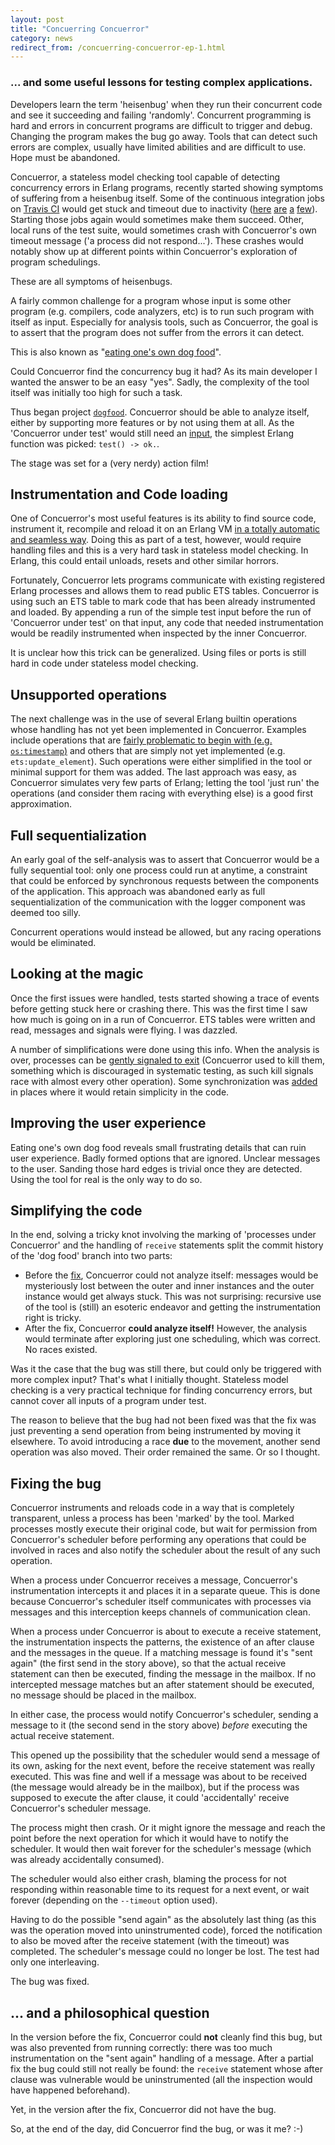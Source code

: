 ```yaml
---
layout: post
title: "Concuerring Concuerror"
category: news
redirect_from: /concuerring-concuerror-ep-1.html
---
```


### ... and some useful lessons for testing complex applications.

Developers learn the term 'heisenbug' when they run their concurrent
code and see it succeeding and failing 'randomly'. Concurrent
programming is hard and errors in concurrent programs are difficult to
trigger and debug. Changing the program makes the bug go away. Tools
that can detect such errors are complex, usually have limited
abilities and are difficult to use. Hope must be abandoned.

Concuerror, a stateless model checking tool capable of detecting
concurrency errors in Erlang programs, recently started showing
symptoms of suffering from a heisenbug itself. Some of the continuous
integration jobs on
[Travis CI](https://travis-ci.org/parapluu/Concuerror) would get stuck
and timeout due to inactivity
([here](https://travis-ci.org/parapluu/Concuerror/builds/286063501)
[are](https://travis-ci.org/parapluu/Concuerror/builds/286108892)
[a](https://travis-ci.org/parapluu/Concuerror/builds/286510470)
[few](https://travis-ci.org/parapluu/Concuerror/builds/286544528)).
Starting those jobs again would sometimes make them succeed. Other,
local runs of the test suite, would sometimes crash with Concuerror's
own timeout message ('a process did not respond...'). These crashes
would notably show up at different points within Concuerror's
exploration of program schedulings.

These are all symptoms of heisenbugs.

A fairly common challenge for a program whose input is some other
program (e.g. compilers, code analyzers, etc) is to run such program
with itself as input. Especially for analysis tools, such as
Concuerror, the goal is to assert that the program does not suffer
from the errors it can detect.

This is also known as
"[eating one's own dog food](https://en.wikipedia.org/wiki/Eating_your_own_dog_food)".

Could Concuerror find the concurrency bug it had? As its main
developer I wanted the answer to be an easy "yes". Sadly, the
complexity of the tool itself was initially too high for such a task.

Thus began project
[`dogfood`](https://github.com/aronisstav/Concuerror/tree/dogfood).
Concuerror should be able to analyze itself, either by supporting more
features or by not using them at all. As the 'Concuerror under test'
would still need an
[input](https://en.wikipedia.org/wiki/Turtles_all_the_way_down), the
simplest Erlang function was picked: `test() -> ok.`.

The stage was set for a (very nerdy) action film!

## Instrumentation and Code loading

One of Concuerror's most useful features is its ability to find source
code, instrument it, recompile and reload it on an Erlang VM
[in a totally automatic and seamless way](/tutorials/basic-tutorial.html/#-is-it-really-that-simple).
Doing this as part of a test, however, would require handling files
and this is a very hard task in stateless model checking. In Erlang,
this could entail unloads, resets and other similar horrors.

Fortunately, Concuerror lets programs communicate with existing
registered Erlang processes and allows them to read public ETS
tables. Concuerror is using such an ETS table to mark code that has
been already instrumented and loaded. By appending a run of the simple
test input before the run of 'Concuerror under test' on that input,
any code that needed instrumentation would be readily instrumented
when inspected by the inner Concuerror.

It is unclear how this trick can be generalized. Using files or ports
is still hard in code under stateless model checking.

## Unsupported operations

The next challenge was in the use of several Erlang builtin operations
whose handling has not yet been implemented in Concuerror. Examples
include operations that are
[fairly problematic to begin with (e.g. `os:timestamp`)](/faq/#limitations)
and others that are simply not yet implemented
(e.g. `ets:update_element`). Such operations were either simplified in
the tool or minimal support for them was added. The last approach was
easy, as Concuerror simulates very few parts of Erlang; letting the
tool 'just run' the operations (and consider them racing with
everything else) is a good first approximation.

## Full sequentialization

An early goal of the self-analysis was to assert that Concuerror would
be a fully sequential tool: only one process could run at anytime, a
constraint that could be enforced by synchronous requests between the
components of the application. This approach was abandoned early as
full sequentialization of the communication with the logger component
was deemed too silly.

Concurrent operations would instead be allowed, but any racing
operations would be eliminated.

## Looking at the magic

Once the first issues were handled, tests started showing a trace of
events before getting stuck here or crashing there. This was the first
time I saw how much is going on in a run of Concuerror. ETS tables
were written and read, messages and signals were flying. I was
dazzled.

A number of simplifications were done using this info. When the
analysis is over, processes can be
[gently signaled to exit](https://github.com/parapluu/Concuerror/commit/cd55afb)
(Concuerror used to kill them, something which is discouraged in
systematic testing, as such kill signals race with almost every other
operation). Some synchronization was
[added](https://github.com/parapluu/Concuerror/commit/c20def7) in
places where it would retain simplicity in the code.

## Improving the user experience

Eating one's own dog food reveals small frustrating details that can
ruin user experience. Badly formed options that are ignored. Unclear
messages to the user. Sanding those hard edges is trivial once they
are detected. Using the tool for real is the only way to do so.

## Simplifying the code

In the end, solving a tricky knot involving the marking of 'processes
under Concuerror' and the handling of `receive` statements split the
commit history of the 'dog food' branch into two parts:

* Before the
  [fix](https://github.com/parapluu/Concuerror/commit/c1c641e),
  Concuerror could not analyze itself: messages would be mysteriously
  lost between the outer and inner instances and the outer instance
  would get always stuck. This was not surprising: recursive use of
  the tool is (still) an esoteric endeavor and getting the
  instrumentation right is tricky.
* After the fix, Concuerror **could analyze itself!** However, the
  analysis would terminate after exploring just one scheduling, which
  was correct. No races existed.
  
Was it the case that the bug was still there, but could only be
triggered with more complex input? That's what I initially
thought. Stateless model checking is a very practical technique for
finding concurrency errors, but cannot cover all inputs of a program
under test.

The reason to believe that the bug had not been fixed was that the fix
was just preventing a send operation from being instrumented by moving
it elsewhere. To avoid introducing a race **due** to the movement,
another send operation was also moved. Their order remained the
same. Or so I thought.

## Fixing the bug

Concuerror instruments and reloads code in a way that is completely
transparent, unless a process has been 'marked' by the tool. Marked
processes mostly execute their original code, but wait for permission
from Concuerror's scheduler before performing any operations that
could be involved in races and also notify the scheduler about the
result of any such operation.

When a process under Concuerror receives a message, Concuerror's
instrumentation intercepts it and places it in a separate queue. This
is done because Concuerror's scheduler itself communicates with
processes via messages and this interception keeps channels of
communication clean.
 
When a process under Concuerror is about to execute a receive
statement, the instrumentation inspects the patterns, the existence of
an after clause and the messages in the queue. If a matching message
is found it's "sent again" (the first send in the story above), so
that the actual receive statement can then be executed, finding the
message in the mailbox. If no intercepted message matches but an after
statement should be executed, no message should be placed in the
mailbox.

In either case, the process would notify Concuerror's scheduler,
sending a message to it (the second send in the story above) *before*
executing the actual receive statement.

This opened up the possibility that the scheduler would send a message
of its own, asking for the next event, before the receive statement
was really executed. This was fine and well if a message was about to
be received (the message would already be in the mailbox), but if the
process was supposed to execute the after clause, it could
'accidentally' receive Concuerror's scheduler message.

The process might then crash. Or it might ignore the message and reach
the point before the next operation for which it would have to notify
the scheduler. It would then wait forever for the scheduler's message
(which was already accidentally consumed).

The scheduler would also either crash, blaming the process for not
responding within reasonable time to its request for a next event, or
wait forever (depending on the `--timeout` option used).

Having to do the possible "send again" as the absolutely last thing
(as this was the operation moved into uninstrumented code), forced the
notification to also be moved after the receive statement (with the
timeout) was completed. The scheduler's message could no longer be
lost. The test had only one interleaving.

The bug was fixed.

## ... and a philosophical question

In the version before the fix, Concuerror could **not** cleanly find
this bug, but was also prevented from running correctly: there was too
much instrumentation on the "sent again" handling of a message. After
a partial fix the bug could still not really be found: the `receive`
statement whose after clause was vulnerable would be uninstrumented
(all the inspection would have happened beforehand).

Yet, in the version after the fix, Concuerror did not have the bug.

So, at the end of the day, did Concuerror find the bug, or was it me?
:-)

